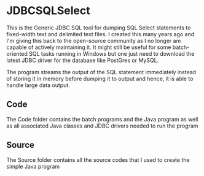 # JDBCSQLSelect 
This is the Generic JDBC SQL tool for dumping SQL Select statements to fixed-width text and delimited text files. I created this many years ago and I'm giving this back to the open-source community as I no longer am capable of actively maintaining it. It might still be useful for some batch-oriented SQL tasks running in Windows but one just need to download the latest JDBC driver for the database like PostGres or MySQL.

The program streams the output of the SQL statement immediately instead of storing it in memory before dumping it to output and hence, it is able to handle large data output. 

## Code
The Code folder contains the batch programs and the Java program as well as all associated Java classes and JDBC drivers needed to run the program
## Source
The Source folder contains all the source codes that I used to create the simple Java program